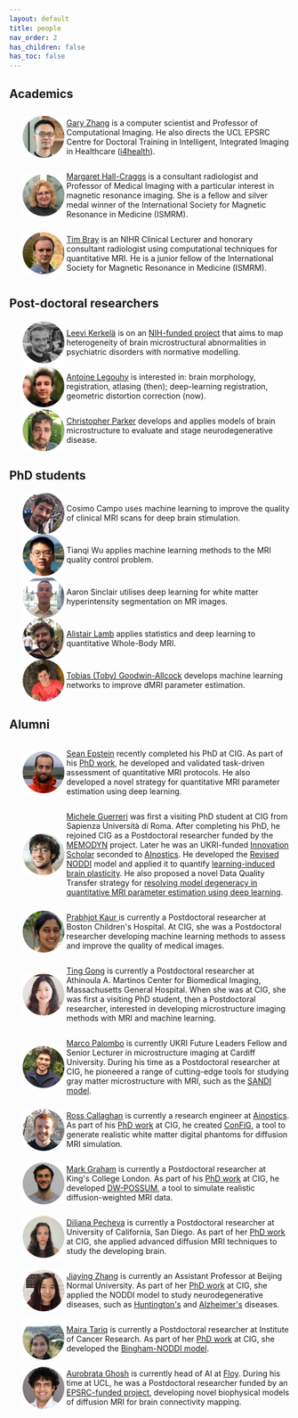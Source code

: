 ```yaml
---
layout: default
title: people
nav_order: 2
has_children: false
has_toc: false
---
```


## Academics

<ul>

   <li style="display: flex; justify-content: flex-start; align-items: center">
      <img src="assets/headshots/gary.png" alt="@garyhuizhang" height="75" width="75" style=""/>
      <p> &nbsp; </p>
      <p> <a href="https://iris.ucl.ac.uk/iris/browse/profile?upi=HZHAN50">Gary Zhang</a> is a computer scientist and Professor of Computational Imaging. He also directs the UCL EPSRC Centre for Doctoral Training in Intelligent, Integrated Imaging in Healthcare (<a href="https://www.ucl.ac.uk/intelligent-imaging-healthcare/">i4health</a>). </p>
   </li>

   <li style="display: flex; justify-content: flex-start; align-items: center">
      <img src="assets/headshots/MHC.png" height="75" width="75" style=""/>
      <p> &nbsp; </p>
      <p> <a href="https://www.ucl.ac.uk/medical-imaging/staff/principal-investigators/professor-margaret-hall-craggs">Margaret Hall-Craggs</a> is a consultant radiologist and Professor of Medical Imaging with a particular interest in magnetic resonance imaging. She is a fellow and silver medal winner of the International Society for Magnetic Resonance in Medicine (ISMRM). </p>
   </li>
   
   <li style="display: flex; justify-content: flex-start; align-items: center">
      <img src="assets/headshots/TB.png" alt="@TJPBray" height="75" width="75" style=""/>
      <p> &nbsp; </p>
      <p> <a href="https://TJPBray.github.io/">Tim Bray</a> is an NIHR Clinical Lecturer and honorary consultant radiologist using computational techniques for quantitative MRI. He is a junior fellow of the International Society for Magnetic Resonance in Medicine (ISMRM). </p>
   </li>

</ul>

## Post-doctoral researchers

<ul>

   <li style="display: flex; justify-content: flex-start; align-items: center">
      <img src="assets/headshots/leevi.png" alt="@alegouhy" height="75" width="75" style=""/>
      <p> &nbsp; </p>
      <p> <a href="https://scholar.google.com/citations?user=nb0PySUAAAAJ&hl=en">Leevi Kerkelä</a> is on an <a href="https://reporter.nih.gov/project-details/10658680">NIH-funded project</a> that aims to map heterogeneity of brain microstructural abnormalities in psychiatric disorders with normative modelling. </p>
   </li>

   <li style="display: flex; justify-content: flex-start; align-items: center">
      <img src="assets/headshots/antoine.png" alt="@alegouhy" height="75" width="75" style=""/>
      <p> &nbsp; </p>
      <p> <a href="https://scholar.google.com/citations?user=iV_JtqIAAAAJ&hl=en">Antoine Legouhy</a> is interested in: brain morphology, registration, atlasing (then); deep-learning registration, geometric distortion correction (now). </p> 
   </li>
   
   <li style="display: flex; justify-content: flex-start; align-items: center">
      <img src="assets/headshots/chris.png" alt="@csparker" height="75" width="75" style=""/>
      <p> &nbsp; </p>
      <p> <a href="https://csparker.github.io/about">Christopher Parker</a> develops and applies models of brain microstructure to evaluate and stage neurodegenerative disease. </p>
   </li>
   
</ul>

## PhD students

<ul>

   <li style="display: flex; justify-content: flex-start; align-items: center">
      <img src="assets/headshots/cosimo.png" alt="@mr-field" height="75" width="75" style=""/>
      <p> &nbsp; </p>
      <p>Cosimo Campo uses machine learning to improve the quality of clinical MRI scans for deep brain stimulation.</p>
   </li>
   
   <li style="display: flex; justify-content: flex-start; align-items: center">
      <img src="assets/headshots/Tianqi.png" alt="@zcahtwu" height="75" width="75" style=""/>
      <p> &nbsp; </p>
      <p>Tianqi Wu applies machine learning methods to the MRI quality control problem. </p>
   </li>
   
   <li style="display: flex; justify-content: flex-start; align-items: center">
      <img src="assets/headshots/aaron.png" alt="@Aaron-S98" height="75" width="75" style=""/>
      <p> &nbsp; </p>
      <p>Aaron Sinclair utilises deep learning for white matter hyperintensity segmentation on MR images. </p>
   </li>

   <li style="display: flex; justify-content: flex-start; align-items: center">
      <img src="assets/headshots/alistair.png" alt="@06Lamba" height="75" width="75" style=""/>
      <p> &nbsp; </p>
      <p> <a href="https://06lamba.github.io/">Alistair Lamb</a> applies statistics and deep learning to quantitative Whole-Body MRI. </p>
   </li>
   
   <li style="display: flex; justify-content: flex-start; align-items: center">
      <img src="assets/headshots/toby.png" alt="@TobyUCL" height="75" width="75" style=""/>
      <p> &nbsp; </p>
      <p> <a href="https://TobyUCL.github.io/">Tobias (Toby) Goodwin-Allcock</a> develops machine learning networks to improve dMRI parameter estimation.           </p>
   </li>

</ul>

## Alumni

<ul>

   <li style="display: flex; justify-content: flex-start; align-items: center">
      <img src="assets/headshots/sean.png" alt="@seancepstein" height="75" width="75" style=""/>
      <p> &nbsp; </p>
      <p> <a href="https://seancepstein.github.io/">Sean Epstein</a> recently completed his PhD at CIG. As part of his <a href="https://discovery.ucl.ac.uk/id/eprint/10176656/">PhD work</a>, he developed and validated task-driven assessment of quantitative MRI protocols. He also developed a novel strategy for quantitative MRI parameter estimation using deep learning. </p>
   </li>

   <li style="display: flex; justify-content: flex-start; align-items: center">
      <img src="assets/headshots/michele.png" alt="@micGuerr" height="75" width="75" style=""/>
      <p> &nbsp; </p>
      <p> <a href="https://scholar.google.com/citations?user=F9tsdJMAAAAJ&hl=en&oi=sra/">Michele Guerreri</a> was first a visiting PhD student at CIG from Sapienza Università di Roma. After completing his PhD, he rejoined CIG as a Postdoctoral researcher funded by the <a href="https://www.ulb.be/en/eos-projects/eos-research-project-memodyn">MEMODYN</a> project. Later he was an UKRI-funded <a href="https://www.ukri.org/opportunity/innovation-scholars-secondments-biomedical-sciences/">Innovation Scholar</a> seconded to <a href="https://www.ainostics.com">AInostics</a>. He developed the <a href="https://archive.ismrm.org/2018/5241.html">Revised NODDI</a> model and applied it to quantify <a href="https://onlinelibrary.wiley.com/doi/10.1002/jnr.25176">learning-induced brain plasticity</a>. He also proposed a novel Data Quality Transfer strategy for <a href="https://link.springer.com/chapter/10.1007/978-3-031-34048-2_1">resolving model degeneracy in quantitative MRI parameter estimation using deep learning</a>.</p>
   </li>
   
   <li style="display: flex; justify-content: flex-start; align-items: center">
      <img src="assets/headshots/prabhjot.png" alt="@rabbJot" height="75" width="75" style=""/>
      <p> &nbsp; </p>
      <p> <a href="https://scholar.google.co.in/citations?user=B3gkCIEAAAAJ&hl=en">Prabhjot Kaur </a> is currently a Postdoctoral researcher at Boston Children's Hospital. At CIG, she was a Postdoctoral researcher developing machine learning methods to assess and improve the quality of medical images. </p>
   </li>
     
   <li style="display: flex; justify-content: flex-start; align-items: center">
      <img src="assets/headshots/Ting.png" alt="@Tinggong" height="75" width="75" style=""/>
      <p> &nbsp; </p>
      <p> <a href="https://github.com/Tinggong">Ting Gong</a> is currently a Postdoctoral researcher at Athinoula A. Martinos Center for Biomedical Imaging, Massachusetts General Hospital. When she was at CIG, she was first a visiting PhD student, then a Postdoctoral researcher, interested in developing microstructure imaging methods with MRI and machine learning. </p>
   </li>

   <li style="display: flex; justify-content: flex-start; align-items: center">
      <img src="assets/headshots/marco.png" alt="@palombom" height="75" width="75" style=""/>
      <p> &nbsp; </p>
      <p>  <a href="https://www.cardiff.ac.uk/people/view/2571014-palombo-marco">Marco Palombo</a> is currently UKRI Future Leaders Fellow and Senior Lecturer in microstructure imaging at Cardiff University. During his time as a Postdoctoral researcher at CIG, he pioneered a range of cutting-edge tools for studying gray matter microstructure with MRI, such as the <a href="https://www.sciencedirect.com/science/article/pii/S1053811920303220">SANDI model</a>. </p>
   </li>

   <li style="display: flex; justify-content: flex-start; align-items: center">
      <img src="assets/headshots/ross.png" alt="@rcallagh" height="75" width="75" style=""/>
      <p> &nbsp; </p>
      <p>  <a href="https://rcallagh.github.io/">Ross Callaghan</a> is currently a research engineer at <a href="https://www.ainostics.com">Ainostics</a>. As part of his <a href="https://discovery.ucl.ac.uk/id/eprint/10145633/">PhD work</a> at CIG, he created <a href="https://rcallagh.github.io/projects/config/">ConFiG</a>, a tool to generate realistic white matter digital phantoms for diffusion MRI simulation. </p>
   </li>

   <li style="display: flex; justify-content: flex-start; align-items: center">
      <img src="assets/headshots/mark.png" alt="@marksgraham" height="75" width="75" style=""/>
      <p> &nbsp; </p>
      <p>  <a href="https://scholar.google.co.uk/citations?user=oRTMle0AAAAJ&hl=en">Mark Graham</a> is currently a Postdoctoral researcher at King's College London. As part of his <a href="https://discovery.ucl.ac.uk/id/eprint/10047351/">PhD work</a> at CIG, he developed <a href="https://github.com/marksgraham/DW-POSSUM">DW-POSSUM</a>, a tool to simulate realistic diffusion-weighted MRI data. </p>
   </li>
   
   <li style="display: flex; justify-content: flex-start; align-items: center">
      <img src="assets/headshots/diliana.png" height="75" width="75" style=""/>
      <p> &nbsp; </p>
      <p>  <a href="https://scholar.google.com/citations?user=_ODD5OIAAAAJ&hl=en">Diliana Pecheva</a> is currently a Postdoctoral researcher at University of California, San Diego. As part of her <a href="https://kclpure.kcl.ac.uk/portal/files/94143031/2018_Pecheva_Diliana_0726029_ethesis.pdf">PhD work</a> at CIG, she applied advanced diffusion MRI techniques to study the developing brain. </p>
   </li>

   <li style="display: flex; justify-content: flex-start; align-items: center">
      <img src="assets/headshots/jiaying.png" height="75" width="75" style=""/>
      <p> &nbsp; </p>
      <p>  <a href="http://helab.bnu.edu.cn/jiayingzhang/">Jiaying Zhang</a> is currently an Assistant Professor at Beijing Normal University. As part of her <a href="https://discovery.ucl.ac.uk/id/eprint/10069329/">PhD work</a> at CIG, she applied the NODDI model to study neurodegenerative diseases, such as <a href="https://onlinelibrary.wiley.com/doi/full/10.1002/ana.25309">Huntington's</a> and <a href="https://www.sciencedirect.com/science/article/pii/S0197458017301495">Alzheimer's</a> diseases. </p>
   </li>

   <li style="display: flex; justify-content: flex-start; align-items: center">
      <img src="assets/headshots/maira.png" height="75" width="75" style=""/>
      <p> &nbsp; </p>
      <p>  <a href="https://scholar.google.co.uk/citations?user=pGwbqjwAAAAJ&hl=en&oi=ao">Maira Tariq</a> is currently a Postdoctoral researcher at Institute of Cancer Research. As part of her <a href="https://discovery.ucl.ac.uk/id/eprint/10046378/">PhD work</a> at CIG, she developed the <a href="https://www.sciencedirect.com/science/article/pii/S1053811916000616">Bingham-NODDI model</a>. </p>
   </li>

   <li style="display: flex; justify-content: flex-start; align-items: center">
      <img src="assets/headshots/aurobrata.png" height="75" width="75" style=""/>
      <p> &nbsp; </p>
      <p>  <a href="https://scholar.google.co.uk/citations?user=pGwbqjwAAAAJ&hl=en&oi=ao">Aurobrata Ghosh</a> is currently head of AI at <a href="https://www.floy.com">Floy</a>. During his time at UCL, he was a Postdoctoral researcher funded by an <a href="https://gow.epsrc.ukri.org/NGBOViewGrant.aspx?GrantRef=EP/L022680/1">EPSRC-funded project</a>, developing novel biophysical models of diffusion MRI for brain connectivity mapping</a>. </p>
   </li>

</ul>
